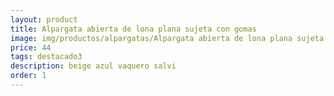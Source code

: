 ```yaml
---
layout: product
title: Alpargata abierta de lona plana sujeta con gomas 
image: img/productos/alpargatas/Alpargata abierta de lona plana sujeta con gomas =44 =destacado3=beige azul vaquero salvi.webp
price: 44 
tags: destacado3
description: beige azul vaquero salvi
order: 1
---
```

